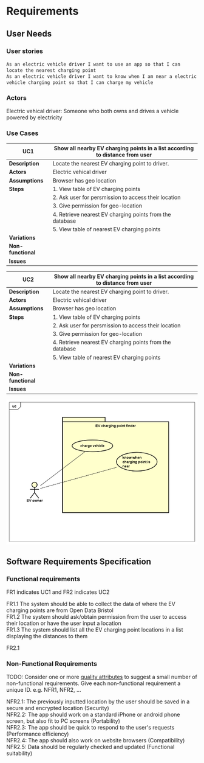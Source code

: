 # Requirements

## User Needs

### User stories

    As an electric vehicle driver I want to use an app so that I can locate the nearest charging point
    As an electric vehicle driver I want to know when I am near a electric vehicle charging point so that I can charge my vehicle

### Actors

Electric vehical driver: Someone who both owns and drives a vehicle powered by electricity

### Use Cases

|   UC1        | Show all nearby EV charging points in a list according to distance from user | 
| -------------------------------------- | ------------------- |
| **Description** | Locate the nearest EV charging point to driver. |
| **Actors** |   Electric vehical driver |
| **Assumptions** |  Browser has geo location</td></tr>
| **Steps** |      1. View table of EV charging points
|           |      2. Ask user for persmission to access their location
|           |      3. Give permission for geo-location
|           |      4. Retrieve nearest EV charging points from the database
|           |      5. View table of nearest EV charging points
| **Variations** |                                           |
| **Non-functional** |                                       |
| **Issues** |                                               |

|   UC2        | Show all nearby EV charging points in a list according to distance from user | 
| -------------------------------------- | ------------------- |
| **Description** | Locate the nearest EV charging point to driver. |
| **Actors** | Electric vehical driver |
| **Assumptions** |  Browser has geo location</td></tr>
| **Steps** |      1. View table of EV charging points
|           |      2. Ask user for persmission to access their location
|           |      3. Give permission for geo-location
|           |      4. Retrieve nearest EV charging points from the database
|           |      5. View table of nearest EV charging points
| **Variations** |                                            |
| **Non-functional** |                                        |
| **Issues** |                                                |




![Insert your Use-Case Diagram Here](images/EV.png)

## Software Requirements Specification
### Functional requirements

FR1 indicates UC1 and FR2 indicates UC2

FR1.1 The system should be able to collect the data of where the EV charging points are from Open Data Bristol<br/>
FR1.2 The system should ask/obtain permission from the user to access their location or have the user input a location<br/>
FR1.3 The system should list all the EV charging point locations in a list displaying the distances to them<br/>

FR2.1
 


### Non-Functional Requirements
TODO: Consider one or more [quality attributes](https://en.wikipedia.org/wiki/ISO/IEC_9126) to suggest a small number of non-functional requirements.
Give each non-functional requirement a unique ID. e.g. NFR1, NFR2, ...

NFR2.1: The previously inputted location by the user should be saved in a secure and encrypted location (Security)<br/>
NFR2.2: The app should work on a standard iPhone or android phone screen, but also fit to PC screens (Portability)<br/>
NFR2.3: The app should be quick to respond to the user's requests (Performance efficiency)<br/>
NFR2.4: The app should also work on website browsers (Compatibility)<br/>
NFR2.5: Data should be regularly checked and updated (Functional suitability)
